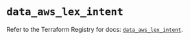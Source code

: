 # `data_aws_lex_intent`

Refer to the Terraform Registry for docs: [`data_aws_lex_intent`](https://registry.terraform.io/providers/hashicorp/aws/6.0.0/docs/data-sources/lex_intent).
